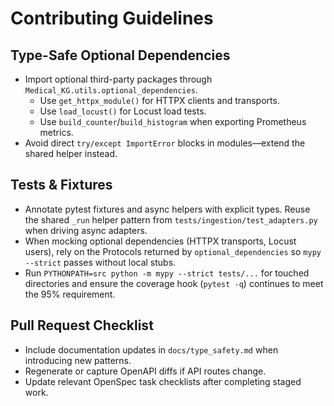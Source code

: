 # Contributing Guidelines

## Type-Safe Optional Dependencies
- Import optional third-party packages through `Medical_KG.utils.optional_dependencies`.
  - Use `get_httpx_module()` for HTTPX clients and transports.
  - Use `load_locust()` for Locust load tests.
  - Use `build_counter`/`build_histogram` when exporting Prometheus metrics.
- Avoid direct `try/except ImportError` blocks in modules—extend the shared helper instead.

## Tests & Fixtures
- Annotate pytest fixtures and async helpers with explicit types. Reuse the shared `_run` helper pattern from `tests/ingestion/test_adapters.py` when driving async adapters.
- When mocking optional dependencies (HTTPX transports, Locust users), rely on the Protocols returned by `optional_dependencies` so `mypy --strict` passes without local stubs.
- Run `PYTHONPATH=src python -m mypy --strict tests/...` for touched directories and ensure the coverage hook (`pytest -q`) continues to meet the 95% requirement.

## Pull Request Checklist
- Include documentation updates in `docs/type_safety.md` when introducing new patterns.
- Regenerate or capture OpenAPI diffs if API routes change.
- Update relevant OpenSpec task checklists after completing staged work.
